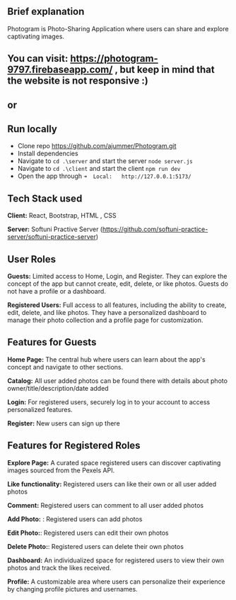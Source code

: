 ## Brief explanation

Photogram is Photo-Sharing Application where users can share and explore captivating images.

## You can visit: https://photogram-9797.firebaseapp.com/ , but keep in mind that the website is not responsive :)

## or

## Run locally
- Clone repo https://github.com/ajummer/Photogram.git
- Install dependencies
- Navigate to `cd .\server` and start the server `node server.js`
- Navigate to `cd .\client` and start the client `npm run dev`
- Open the app through ` ➜  Local:   http://127.0.0.1:5173/ `


  
## Tech Stack used

**Client:** React, Bootstrap, HTML , CSS

**Server:** Softuni Practive Server (https://github.com/softuni-practice-server/softuni-practice-server)


## User Roles
**Guests:** Limited access to Home, Login, and Register. They can explore the concept of the app but cannot create, edit, delete, or like photos. Guests do not have a profile or a dashboard.

**Registered Users:** Full access to all features, including the ability to create, edit, delete, and like photos. They have a personalized dashboard to manage their photo collection and a profile page for customization.

## Features for Guests
**Home Page:** The central hub where users can learn about the app's concept and navigate to other sections.

**Catalog:** All user added photos can be found there with details about photo owner/title/description/date added 

**Login:** For registered users, securely log in to your account to access personalized features.

**Register:**  New users can sign up there

## Features for Registered Roles

**Explore Page:** A curated space registered users can discover captivating images sourced from the Pexels API.

**Like functionality:** Registered users can like their own or all user added photos 

**Comment:**  Registered users can comment to all user added photos

**Add Photo:** : Registered users can add photos

**Edit Photo:**: Registered users can edit their own photos

**Delete Photo:**: Registered users can delete their own photos

**Dashboard:** An individualized space for registered users to view their own photos and track the likes received.

**Profile:** A customizable area where users can personalize their experience by changing profile pictures and usernames.










